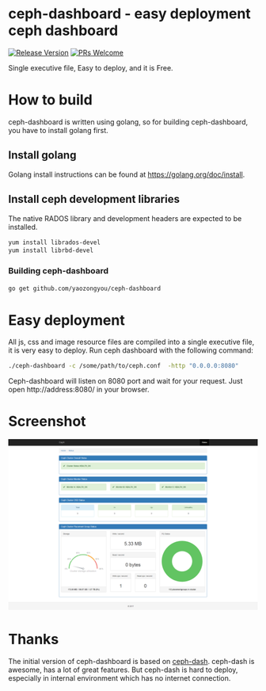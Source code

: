# ceph-dashboard - easy deployment ceph dashboard 
[![Release Version](https://img.shields.io/badge/release-1.0.0-red.svg)](https://github.com/yaozongyou/ceph-dashboard/releases)
[![PRs Welcome](https://img.shields.io/badge/PRs-welcome-brightgreen.svg)](https://github.com/yaozongyou/ceph-dashboard/pulls)

Single executive file, Easy to deploy, and it is Free.

# How to build

ceph-dashboard is written using golang, so for building ceph-dashboard, you have to install golang first.

## Install golang

Golang install instructions can be found at https://golang.org/doc/install.

## Install ceph development libraries

The native RADOS library and development headers are expected to be installed.
```bash
yum install librados-devel
yum install librbd-devel
```
### Building ceph-dashboard

```bash
go get github.com/yaozongyou/ceph-dashboard
```

# Easy deployment

All js, css and image resource files are compiled into a single executive file, it is very easy to deploy.
Run ceph dashboard with the following command:

```bash
./ceph-dashboard -c /some/path/to/ceph.conf  -http "0.0.0.0:8080"
```
Ceph-dashboard will listen on 8080 port and wait for your request. 
Just open http://address:8080/ in your browser.

# Screenshot

![ceph dashboard screenshot](/screenshot/ceph_dashboard_screenshot.png)

# Thanks

The initial version of ceph-dashboard is based on [ceph-dash](https://github.com/Crapworks/ceph-dash). ceph-dash is awesome, has a lot of great features. But ceph-dash is hard to deploy, especially in internal environment which has no internet connection.
